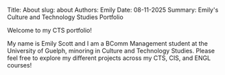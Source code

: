 Title: About
slug: about
Authors: Emily
Date: 08-11-2025
Summary: Emily's Culture and Technology Studies Portfolio 

Welcome to my CTS portfolio!

My name is Emily Scott and I am a BComm Management student at the University of Guelph, minoring in Culture and Technology Studies. Please feel free to explore my different projects across my CTS, CIS, and ENGL courses!
